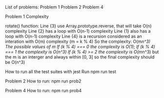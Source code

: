
List of problems:
    Problem 1
    Problem 2
    Problem 4

Problem 1 Complexity

rotate() function:
 Line {3} use Array.prototype.reverse, that will take O(n) complexity
 Line {2} has a loop with O(n-1) complexity
 Line {1} also has a loop with O(n-1) complexity
 Line {4} is a recursion considered as an interation with O(m) complexity (m = k % 4)
So the complexity: O(m*n^3)
    The possible values of m
        If (k % 4) === 0 the complexity is O(1);
        If (k % 4) === 1 the complexity is O(n^3)
        If (k % 4) >= 2 the complexity is O(m*n^3) but the m is an interger and always within [0, 3] so the final complexity should be O(n^3)

How to run all the test suites with jest
    Run npm run test

Problem 2
    How to run:
       npm run prob2

Problem 4
    How to run:
       npm run prob4
